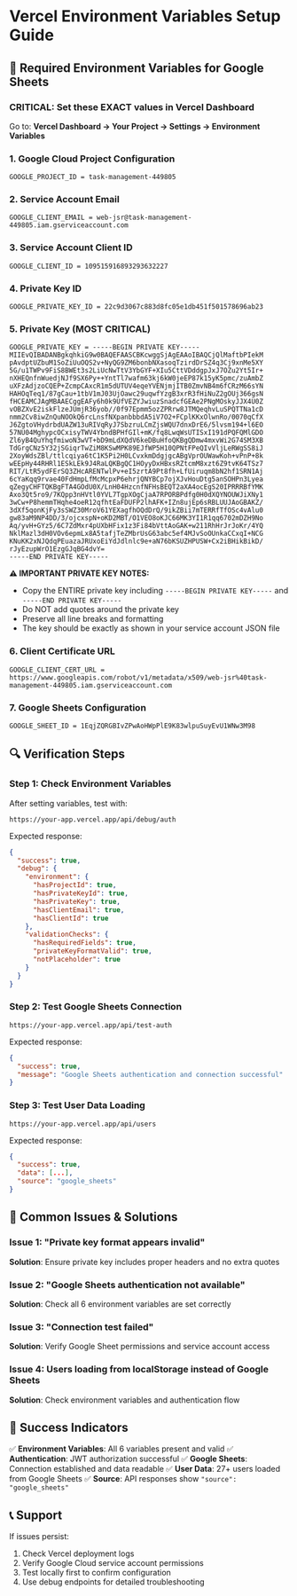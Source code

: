 # Vercel Environment Variables Setup Guide

## 🔧 Required Environment Variables for Google Sheets

### **CRITICAL: Set these EXACT values in Vercel Dashboard**

Go to: **Vercel Dashboard → Your Project → Settings → Environment Variables**

### **1. Google Cloud Project Configuration**

```
GOOGLE_PROJECT_ID = task-management-449805
```

### **2. Service Account Email**

```
GOOGLE_CLIENT_EMAIL = web-jsr@task-management-449805.iam.gserviceaccount.com
```

### **3. Service Account Client ID**

```
GOOGLE_CLIENT_ID = 109515916893293632227
```

### **4. Private Key ID**

```
GOOGLE_PRIVATE_KEY_ID = 22c9d3067c883d8fc05e1db451f501578696ab23
```

### **5. Private Key (MOST CRITICAL)**

```
GOOGLE_PRIVATE_KEY = -----BEGIN PRIVATE KEY-----
MIIEvQIBADANBgkqhkiG9w0BAQEFAASCBKcwggSjAgEAAoIBAQCjQlMaftbPIekM
pAvdptUZbuM1SoZiUuOQS2v+NyQG9ZM6bonbNXasoqTzirdDrSZ4q3Cj9xnMe5XY
5G/u1TWPv9FiS8BWEt3s2LiUcNwTtV3YbGYF+XIu5CttVDddgpJxJ7OZu2Yt5Ir+
nXHEQnfnWuedjNJf9SX6Py++YntTl7wafm63kj6kW0jeEP87k15yK5pmc/zuAmbZ
uXFzAdjzoCQEP+ZcmpCAxcR1m5dUTUV4eqeYVENjmjITB0ZmvNB4m6fCRzM66sYN
HAHOqTeq1/87gCau+1tbV1mJ03UjOawc29uqwfYzgB3xrR3fHiNuZ2gOUj366gsN
fHCEAMCJAgMBAAECggEAFy6h0k9UfVEZYJwiuzSnadcfGEAe2PNgMOskyJJX4U0Z
vOBZXvE2iskFlzeJUmjR36yob//0f97Epmm5ozZPRrw8JTMQeqhvLuSPQTTNa1cD
nmm2Cv8iwZnQuNOOkQ6rcLnsfNXpanbbbdA5iV7O2+FCplKKxOlwnRo/0070qCfX
J6ZgtoVHydrbdUAZW13uRIVqRyJ7SbzruLCmZjsWQU7dnxDrE6/5lvsm194+l6EO
57NU04MghypcOCxisyTWV4YbndBPHfGIl+mK/fq8LwqWsUTISxI191dPQFQMlGDO
Zl6yB4QuYhqfmiwoN3wVT+bD9mLdXQdV6keDBuHfoQKBgQDmw4mxvWi2G74SM3XB
TdGrgCNz5Y32jSGiqrTwZiM8KSwMPK89EJfWP5H10QPNtFPeQIvVljLeRWgSS8iJ
2XoyWdsZBl/ttlcqiya6tC1K5Pi2H0LCvxkmDdgjgcABgVprOUWawKoh+vPnP+8k
wEEpHy44RHRl1ESkLEk9J4RaLQKBgQC1HOyyDxHBxsRZtcmM8xzt6Z9tvK64TSz7
RIT/LtR5ydFErSQ3ZHcARENTwlPv+eI5zrtA9Pt8fh+LfUiruqm8bN2hf1SRN1Aj
6cYaKqq9rvae40FdHmpLfMcMcpxP6ehrjQNYBCp7ojXJvHouDtg5anSOHPn3Lyea
qZegyCHFTQKBgFTA4GOdU0X/LnH04HzcnfNFHsBEQT2aXA4ocEgS20IPRRRBfYMK
Axo3Qt5ro9/7KQpp3nHVtl0YVL7TgpXOgCjaA7RPORBPdfg0H0dXQYNOUWJiXNy1
3wCw+P8hemmTHqhe4oeR12qfhtEaFDUFP2lhAFK+IZn8ujEp6sRBLUUJAoGBAKZ/
3dXf5qonKjFy3sSWZ30MroV61YEXagfhOQdDrQ/9ikZBii7mTERRfTfOSc4vAlu0
gw83aM9NP4DD/3/ojcxspN+oKD2MBT/O1VEO8oKJC66MK3YI1R1qq6702mDZH9No
Aq/yvH+GYz5/6C7ZdMxr4pUXbHFix1z3Fi84bVttAoGAK+w211RhHrJrJoKr/4YQ
NklMazl3dH0VOv6epmLx8A5tafjTeZMbrUsG63abc5ef4MJvSoOUnkaCCxqI+NCG
KNuKK2xNJQdqPEuazaJRUxoEiYdJdlnlc9e+aN76bKSUZHPUSW+Cx2iBHikBikD/
rJyEzupWrO1EzgGJqBG4dvY=
-----END PRIVATE KEY-----
```

**⚠️ IMPORTANT PRIVATE KEY NOTES:**

- Copy the ENTIRE private key including `-----BEGIN PRIVATE KEY-----` and `-----END PRIVATE KEY-----`
- Do NOT add quotes around the private key
- Preserve all line breaks and formatting
- The key should be exactly as shown in your service account JSON file

### **6. Client Certificate URL**

```
GOOGLE_CLIENT_CERT_URL = https://www.googleapis.com/robot/v1/metadata/x509/web-jsr%40task-management-449805.iam.gserviceaccount.com
```

### **7. Google Sheets Configuration**

```
GOOGLE_SHEET_ID = 1EqjZQRGBIvZPwAoHWpPlE9K83wlpuSuyEvU1WNw3M98
```

## 🔍 Verification Steps

### **Step 1: Check Environment Variables**

After setting variables, test with:

```
https://your-app.vercel.app/api/debug/auth
```

Expected response:

```json
{
  "success": true,
  "debug": {
    "environment": {
      "hasProjectId": true,
      "hasPrivateKeyId": true,
      "hasPrivateKey": true,
      "hasClientEmail": true,
      "hasClientId": true
    },
    "validationChecks": {
      "hasRequiredFields": true,
      "privateKeyFormatValid": true,
      "notPlaceholder": true
    }
  }
}
```

### **Step 2: Test Google Sheets Connection**

```
https://your-app.vercel.app/api/test-auth
```

Expected response:

```json
{
  "success": true,
  "message": "Google Sheets authentication and connection successful"
}
```

### **Step 3: Test User Data Loading**

```
https://your-app.vercel.app/api/users
```

Expected response:

```json
{
  "success": true,
  "data": [...],
  "source": "google_sheets"
}
```

## 🚨 Common Issues & Solutions

### **Issue 1: "Private key format appears invalid"**

**Solution**: Ensure private key includes proper headers and no extra quotes

### **Issue 2: "Google Sheets authentication not available"**

**Solution**: Check all 6 environment variables are set correctly

### **Issue 3: "Connection test failed"**

**Solution**: Verify Google Sheet permissions and service account access

### **Issue 4: Users loading from localStorage instead of Google Sheets**

**Solution**: Check environment variables and authentication flow

## 🎯 Success Indicators

✅ **Environment Variables**: All 6 variables present and valid
✅ **Authentication**: JWT authorization successful
✅ **Google Sheets**: Connection established and data readable
✅ **User Data**: 27+ users loaded from Google Sheets
✅ **Source**: API responses show `"source": "google_sheets"`

## 📞 Support

If issues persist:

1. Check Vercel deployment logs
2. Verify Google Cloud service account permissions
3. Test locally first to confirm configuration
4. Use debug endpoints for detailed troubleshooting
